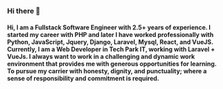 ### Hi there 👋
#### Hi, I am a Fullstack Software Engineer with 2.5+ years of experience. I started my career with PHP and later I have worked professionally with Python, JavaScript, Jquery, Django, Laravel, Mysql, React, and VueJS. Currently, I am a Web Developer in Tech Park IT, working with Laravel + VueJs. I always want to work in a challenging and dynamic work environment that provides me with generous opportunities for learning. To pursue my carrier with honesty, dignity, and punctuality; where a sense of responsibility and commitment is required.
<!--
**jahirulislammolla/jahirulislammolla** is a ✨ _special_ ✨ repository because its `README.md` (this file) appears on your GitHub profile.

Here are some ideas to get you started:

- 🔭 I’m currently working on ...
- 🌱 I’m currently learning ...
- 👯 I’m looking to collaborate on ...
- 🤔 I’m looking for help with ...
- 💬 Ask me about ...
- 📫 How to reach me: ...
- 😄 Pronouns: ...
- ⚡ Fun fact: ...
-->
